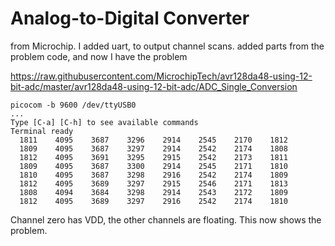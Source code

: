 # Analog-to-Digital Converter

from Microchip.
I added uart, to output channel scans.
added parts from the problem code, and now I have the problem

https://raw.githubusercontent.com/MicrochipTech/avr128da48-using-12-bit-adc/master/avr128da48-using-12-bit-adc/ADC_Single_Conversion

```
picocom -b 9600 /dev/ttyUSB0
...
Type [C-a] [C-h] to see available commands
Terminal ready
  1811    4095    3687    3296    2914    2545    2170    1812
  1809    4095    3687    3297    2914    2542    2174    1808
  1812    4095    3691    3295    2915    2542    2173    1811
  1809    4095    3687    3300    2914    2545    2171    1810
  1810    4095    3687    3298    2916    2542    2174    1809
  1812    4095    3689    3297    2915    2546    2171    1813
  1808    4094    3684    3298    2914    2543    2172    1809
  1812    4095    3689    3297    2916    2542    2174    1810
```

Channel zero has VDD, the other channels are floating.
This now shows the problem.